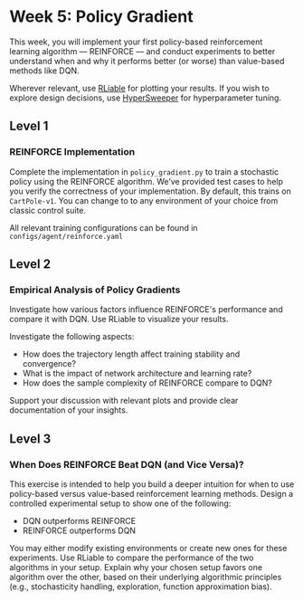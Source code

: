 # Week 5: Policy Gradient

This week, you will implement your first policy-based reinforcement learning algorithm — REINFORCE — and conduct experiments to better understand when and why it performs better (or worse) than value-based methods like DQN.

Wherever relevant, use [RLiable](https://github.com/google-research/rliable) for plotting your results.  If you wish to explore design decisions, use [HyperSweeper](https://github.com/automl/hypersweeper) for hyperparameter tuning.

## Level 1
### REINFORCE Implementation
Complete the implementation in `policy_gradient.py` to train a stochastic policy using the REINFORCE algorithm. We’ve provided test cases to help you verify the correctness of your implementation. By default, this trains on `CartPole-v1`. You can change to to any environment of your choice from classic control suite.

All relevant training configurations can be found in `configs/agent/reinforce.yaml`

## Level 2
### Empirical Analysis of Policy Gradients

Investigate how various factors influence REINFORCE's performance and compare it with DQN. Use RLiable to visualize your results.

Investigate the following aspects:
- How does the trajectory length affect training stability and convergence?
- What is the impact of network architecture and learning rate?
- How does the sample complexity of REINFORCE compare to DQN?

Support your discussion with relevant plots and provide clear documentation of your insights.

## Level 3
### When Does REINFORCE Beat DQN (and Vice Versa)?

This exercise is intended to help you build a deeper intuition for when to use policy-based versus value-based reinforcement learning methods. Design a controlled experimental setup to show one of the following:
- DQN outperforms REINFORCE
- REINFORCE outperforms DQN

You may either modify existing environments or create new ones for these experiments. Use RLiable to compare the performance of the two algorithms in your setup. Explain why your chosen setup favors one algorithm over the other, based on their underlying algorithmic principles (e.g., stochasticity handling, exploration, function approximation bias). 
